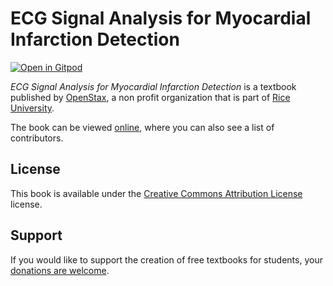 # ECG Signal Analysis for Myocardial Infarction Detection

[![Open in Gitpod](https://gitpod.io/button/open-in-gitpod.svg)](https://gitpod.io/from-referrer/)

_ECG Signal Analysis for Myocardial Infarction Detection_ is a textbook published by [OpenStax](https://openstax.org/), a non profit organization that is part of [Rice University](https://www.rice.edu/).

The book can be viewed [online](https://github.com/cnx-user-books/cnxbook-ecg-signal-analysis-for-myocardial-infarction-detection/releases/latest), where you can also see a list of contributors.

## License
This book is available under the [Creative Commons Attribution License](./LICENSE) license.

## Support
If you would like to support the creation of free textbooks for students, your [donations are welcome](https://riceconnect.rice.edu/donation/support-openstax-banner).
